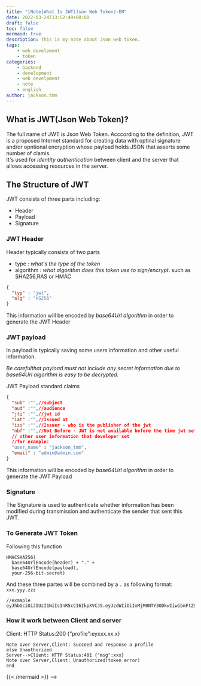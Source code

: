 ```yaml
---
title: "[Note]What Is JWT(Json Web Token)-EN"
date: 2022-03-24T13:52:49+08:00
draft: false
toc: false
mermaid: true
description: This is my note about Json web token.
tags: 
    - web develpment
    - token
categories: 
    - backend
    - development
    - web develpment
    - note
    - english
author: jackson.tmm
---
```


## What is JWT(Json Web Token)?
The full name of JWT is Json Web Token. Acccording to the definition, JWT is a proposed Internet standard for creating data with optinal signature and/or opntional encryption whose payload holds JSON that asserts some number of clamis.  
It's used for *identity authentication* between client and the server that allows accessing resources in the server.

## The Structure of JWT
JWT consists of three parts including:
* Header
* Payload
* Signature

### JWT Header
Header typically consists of two parts
* type : *what's the type of the token*
* algorithm : *what algorithm  does this token use to sign/encrypt*. such as SHA256,RAS or HMAC
```json
{
  "typ" : "jwt",
  "alg" : "HS256"
}
```
This information will be encoded by *base64Url algorithm* in order to generate the JWT Header

### JWT payload 
In payload  is typically  saving some users information and other useful information.  

*Be carefulthat payload must not include any secret information due to base64Url algorithm is easy to be decrypted.*

JWT Payload standard claims 
```json
{
  "sub" :"",//subject
  "aud" :"",//audience
  "jti" :"",//jwt id
  "iat" :"",//Issued at
  "iss" :"",//Issuer - who is the publisher of the jwt
  "nbf" :"",//Not Before - JWT is not available before the time jwt set.
  // other user information that developer set
  //for example:
  "user_name" : "jackson_tmm",
  "email" : "admin@admin.com"
}
```
This information will be encoded by *base64Url algorithm* in order to generate the JWT Payload

### Signature
The Signature is used to authenticate whether information has been modified during transmission and authenticate the sender that sent this JWT.

### To Generate JWT Token
Following this function
```
HMACSHA256(
  base64UrlEncode(header) + "." +
  base64UrlEncode(payload),
  your-256-bit-secret)
```
And these three partes will be combined by a `.` as following format: `xxx.yyy.zzz`
```
//exmaple
eyJhbGciOiJIUzI1NiIsInR5cCI6IkpXVCJ9.eyJzdWIiOiIxMjM0NTY3ODkwIiwibmFtZSI6IkpvaG4gRG9lIiwiaWF0IjoxNTE2MjM5MDIyfQ.cThIIoDvwdueQB468K5xDc5633seEFoqwxjF_xSJyQQ
```

### How it work between Client and server
<!-- {{< mermaid >}}
sequenceDiagram
    Client->>Server:POST /authentication {username:xxx..}
    Note over Client,Server: User logs in
    alt is authenticated
    Server->>Client:HTTP Status:200 {"token":eyxxx.xx.x}
    Note over Server,Client: Loged in Succeed
    else Unauthorized
    Server->>Client: HTTP Status:401 {"msg":xxx}
    Note over Server,Client: Loged in Failed
    end
    
    Client->>Server: POST /user/profile {"Authorization":"Bear token"} 
    Note over Server,Client: Get User Profile with token
    alt succeed
    Server-->Client: HTTP Status:200 {"profile":eyxxx.xx.x}
    Note over Server,Client: Succeed and response a profile
    else Unauthorized
    Server-->Client: HTTP Status:401 {"msg":xxx}
	Note over Server,Client: Unauthorized(token error)
    end
{{< /mermaid >}} -->
